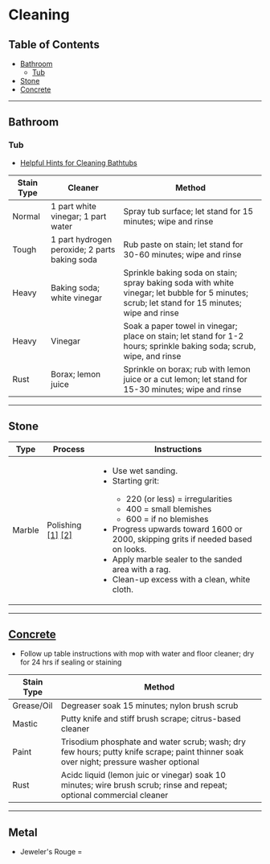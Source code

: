 # Cleaning

## Table of Contents
* [Bathroom](#bathroom)
  * [Tub](#tub)
* [Stone](#stone)
* [Concrete](#concrete)

___
## Bathroom

### Tub
* [Helpful Hints for Cleaning Bathtubs](http://www.bobvila.com/articles/cleaning-bathtub/#.V771D_krJhE)

Stain Type | Cleaner | Method
-----------|---------|-------
Normal | 1 part white vinegar; 1 part water | Spray tub surface; let stand for 15 minutes; wipe and rinse
Tough | 1 part hydrogen peroxide; 2 parts baking soda | Rub paste on stain; let stand for 30-60 minutes; wipe and rinse
Heavy | Baking soda; white vinegar | Sprinkle baking soda on stain; spray baking soda with white vinegar; let bubble for 5 minutes; scrub; let stand for 15 minutes; wipe and rinse
Heavy | Vinegar | Soak a paper towel in vinegar; place on stain; let stand for 1-2 hours; sprinkle baking soda; scrub, wipe, and rinse
Rust | Borax; lemon juice | Sprinkle on borax; rub with lemon juice or a cut lemon; let stand for 15-30 minutes; wipe and rinse

___
## Stone

Type | Process | Instructions
-----|---------|-------------
Marble | Polishing [[1]](http://www.ehow.com/how_4733276_sand-marble.html) [[2]](http://diy.stackexchange.com/questions/23334/how-do-i-know-when-to-switch-to-a-finer-grit-when-polishing-marble) | <ul><li>Use wet sanding.</li><li>Starting grit:</li><ul><li>220 (or less) = irregularities</li><li>400 = small blemishes</li><li>600 = if no blemishes</li></ul><li>Progress upwards toward 1600 or 2000, skipping grits if needed based on looks.</li><li>Apply marble sealer to the sanded area with a rag.</li><li>Clean-up excess with a clean, white cloth.</li></ul>

___
## [Concrete](http://www.lowes.com/projects/repair-and-maintain/remove-stains-from-concrete/project)
* Follow up table instructions with mop with water and floor cleaner; dry for 24 hrs if sealing or staining

Stain Type | Method
-----------|-------
Grease/Oil | Degreaser soak 15 minutes; nylon brush scrub
Mastic | Putty knife and stiff brush scrape; citrus-based cleaner
Paint | Trisodium phosphate and water scrub; wash; dry few hours; putty knife scrape; paint thinner soak over night; pressure washer optional
Rust | Acidc liquid (lemon juic or vinegar) soak 10 minutes; wire brush scrub; rinse and repeat; optional commercial cleaner

___
## Metal
* Jeweler's Rouge =
